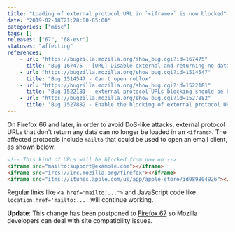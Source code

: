 ```yaml
---
title: "Loading of external protocol URL in `<iframe>` is now blocked"
date: "2019-02-18T21:28:00-05:00"
categories: ["misc"]
tags: []
releases: ["67", "68-esr"]
statuses: "affecting"
references:
    - url: "https://bugzilla.mozilla.org/show_bug.cgi?id=167475"
      title: "Bug 167475 - [URL] Disable external and returning no data protocol handlers in all cases, excluding <A HREF=>"
    - url: "https://bugzilla.mozilla.org/show_bug.cgi?id=1514547"
      title: "Bug 1514547 - Can't open roblox"
    - url: "https://bugzilla.mozilla.org/show_bug.cgi?id=1522181"
      title: "Bug 1522181 - external protocol URLs blocking should be behind pref"
    - url: "https://bugzilla.mozilla.org/show_bug.cgi?id=1527882"
      title: "Bug 1527882 - Enable the blocking of external protocol URLs in iframes"
---
```

On Firefox 66 and later, in order to avoid DoS-like attacks, external protocol URLs that don't return any data can no longer be loaded in an `<iframe>`. The affected protocols include `mailto` that could be used to open an email client, as shown below:

```html
<!-- This kind of URLs will be blocked from now on -->
<iframe src="mailto:support@example.com"></iframe>
<iframe src="ircs://irc.mozilla.org/firefox"></iframe>
<iframe src="itms://itunes.apple.com/us/app/apple-store/id989804926"></iframe>
```

Regular links like `<a href="mailto:...">` and JavaScript code like `location.href='mailto:...'` will continue working.

**Update**: This change has been postponed to [Firefox 67](https://bugzilla.mozilla.org/show_bug.cgi?id=1527882) so Mozilla developers can deal with site compatibility issues.

